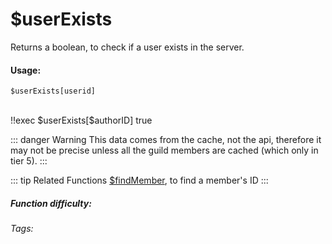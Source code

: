 # $userExists
Returns a boolean, to check if a user exists in the server.

#### Usage: 
`$userExists[userid]`


<br/>
<discord-messages>
	<discord-message :bot="false" role-color="#ffcc9a" author="Member">
		!!exec $userExists[$authorID]
	</discord-message>
	<discord-message :bot="true" role-color="#0099ff" author="Custom Command" avatar="https://media.discordapp.net/avatars/725721249652670555/781224f90c3b841ba5b40678e032f74a.webp">
		true
	</discord-message>
</discord-messages>

::: danger Warning
This data comes from the cache, not the api, therefore it may not be precise unless all the guild members are cached (which only in tier 5).
:::

::: tip Related Functions
[$findMember](../Member/findMember.md), to find a member's ID
:::

##### Function difficulty: <Badge type="tip" text="Easy" vertical="middle" /> 
###### Tags: <Badge type="tip" text="Channel" vertical="middle" /> <Badge type="tip" text="exists" vertical="middle" /> <Badge type="tip" text="check" vertical="middle" /> <Badge type="tip" text="is real" vertical="middle" /> <Badge type="tip" text="server channel" vertical="middle" /> 
